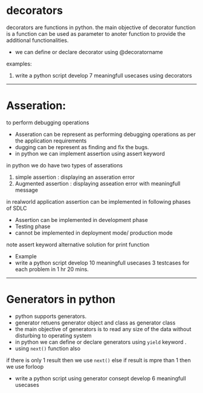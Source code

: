 # decorators
decorators are functions in python. the main objective of decorator function is a function can be used as parameter to anoter function to provide the additional functionalities.
- we can define or declare decorator using @decoratorname


examples:
1. write a python script develop 7 meaningfull usecases using decorators 

---
# Asseration:
to perform debugging operations
- Asseration can be represent as performing debugging operations as per the application requirements 
- dugging can be represent as finding and fix the bugs.
- in python we can implement assertion using assert keyword

in python we do have two types of asserations
1. simple assertion : displaying an asseration error
2. Augmented assertion : displaying asseation error with meaningfull message

in realworld application assertion can be implemented in following phases of SDLC
- Assertion can be implemented in development phase
- Testing phase 
- cannot be implemented in deployment mode/ production mode 

note assert keyword alternative solution for print function

- Example 
- write a python script develop 10 meaningfull usecases 3 testcases for each problem in 1 hr 20 mins.
---


# Generators in python 
- python supports generators.
- generator retuens generator object and class as generator class 
- the main objective of generators is to read any size of the data without disturbing to operating system 
- in python we can define or declare generators using `yield` keyword .
- using `next()` function also 

if there is only 1 result then we use `next()` 
else if result is mpre than 1 then we use forloop 


- write a python script using generator consept develop 6 meaningfull usecases